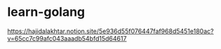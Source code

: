 # learn-golang
https://hajidalakhtar.notion.site/5e936d55f076447faf968d5451e180ac?v=65cc7c99afc043aaadb54bfd15d64617
